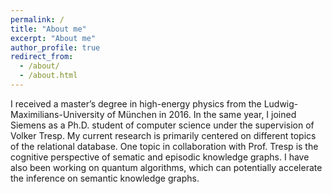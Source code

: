 ```yaml
---
permalink: /
title: "About me"
excerpt: "About me"
author_profile: true
redirect_from: 
  - /about/
  - /about.html
---
```


I received a master’s degree in high-energy physics from the Ludwig-Maximilians-University of München in 2016. In the same year, I joined Siemens as a Ph.D. student of computer science under the supervision of Volker Tresp. My current research is primarily centered on different topics of the relational database. One topic in collaboration with Prof. Tresp is the cognitive perspective of sematic and episodic knowledge graphs. I have also been working on quantum algorithms, which can potentially accelerate the inference on semantic knowledge graphs.
